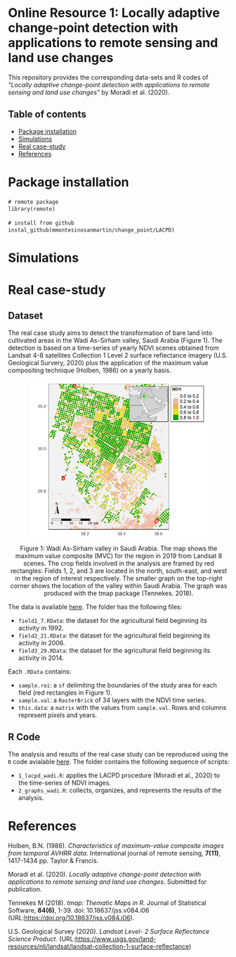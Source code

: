 # Online Resource 1: Locally adaptive change-point detection with applications to remote sensing and land use changes


This repository provides the corresponding data-sets and R codes of
_"Locally adaptive change-point detection with applications to remote sensing and land use changes"_
by Moradi et al. (2020).

## Table of contents

 - [Package installation](#Package-installation)
 - [Simulations](#Simulations)
 - [Real case-study](#Real-case-study)
 - [References](#References)

# Package installation

```
# remote package
library(remote)

# install from github
instal_github(mmontesinosanmartin/change_point/LACPD)

```

# Simulations 


# Real case-study

## Dataset

The real case study aims to detect the transformation of bare land into cultivated areas in the Wadi As-Sirham valley, Saudi Arabia (Figure 1). The detection is based on a time-series of yearly NDVI scenes obtained from Landsat 4-8 satellites Collection 1 Level 2 surface reflectance imagery (U.S. Geological Survery, 2020) plus the application of the maximum value compositing technique (Holben, 1986) on a yearly basis. 

<p align="center">
  <img align="center" width="400" src="./Real_study/graphs/wadi_as_sirham.png" alt="Itoiz reservoir">
  <p align="center"> Figure 1: Wadi As-Sirham valley in Saudi Arabia. The map shows the maximum value composite (MVC) for the region in 2019 from Landsat 8 scenes. The crop fields involved in the analysis are framed by red rectangles: Fields 1, 2, and 3 are located in the north, south-east, and west in the region of interest respectively. The smaller graph on the top-right corner shows the location of the valley within Saudi Arabia. The graph was produced with the tmap package (Tennekes. 2018).</p>
</p>

The data is available
[here](https://github.com/mmontesinosanmartin/changepoint_article/tree/master/Real_study/data).
The folder has the following files:

 - `field1_7.RData`: the dataset for the agricultural field beginning its activity in 1992.
 - `field2_21.RData`: the dataset for the agricultural field beginning its activity in 2006.
 - `field3_29.RData`: the dataset for the agricultural field beginning its activity in 2014.

Each `.RData` contains:

 - `sample.roi`: a `sf` delimiting the boundaries of the study area for each field (red rectangles in Figure 1).
 - `sample.val`: a `RasterBrick` of 34 layers with the NDVI time series.
 - `this.data`: a `matrix` with the values from `sample.val`. Rows and columns represent pixels and years.

## R Code

The analysis and results of the real case study can be reproduced using the
`R` code avialable 
[here](https://github.com/mmontesinosanmartin/changepoint_article/tree/master/Real_study/r).
The folder contains the following sequence of scripts:

  - `1_lacpd_wadi.R`: applies the LACPD procedure (Moradi et al., 2020) to the time-series of NDVI images.
  - `2_graphs_wadi.R`: collects, organizes, and represents the results of the analysis.


# References

Holben, B.N. (1986). _Characteristics of maximum-value composite images from temporal AVHRR data_.
International journal of remote sensing, __7(11)__, 1417-1434 pp. Taylor $\&$ Francis.

Moradi et al. (2020). _Locally adaptive change-point detection with applications to remote sensing and land use changes_. Submitted for  publication.

Tennekes M (2018). _tmap: Thematic Maps in R._ Journal of Statistical Software, __84(6)__, 1-39. doi: 10.18637/jss.v084.i06 (URL:https://doi.org/10.18637/jss.v084.i06).

U.S. Geological Survey (2020). _Landsat Level- 2 Surface Reflectance Science Product_. (URL:https://www.usgs.gov/land-resources/nli/landsat/landsat-collection-1-surface-reflectance)


